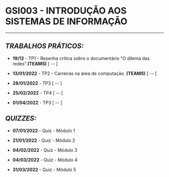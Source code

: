 # GSI003 - INTRODUÇÃO AOS SISTEMAS DE INFORMAÇÃO
---
## ***TRABALHOS PRÁTICOS:***

  - **19/12** - TP1 - Resenha crítica sobre o documentário "O dilema das redes".**(TEAMS)** [ -- ]

  - **13/01/2022** - TP2 - Carreiras na área de computação. **(TEAMS)** [ -- ]

  - **28/01/2022** - TP3 [ -- ]

  - **25/02/2022** - TP4 [ -- ]

  - **01/04/2022** - TP3 [ -- ]

## ***QUIZZES:***

  - **07/01/2022** - Quiz - Módulo 1

  - **21/01/2022** - Quiz - Módulo 2

  - **04/02/2022** - Quiz - Módulo 3

  - **04/03/2022** - Quiz - Módulo 4

  - **31/03/2022** - Quiz - Módulo 5